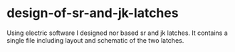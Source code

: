 # design-of-sr-and-jk-latches
Using electric software I designed nor based sr and jk latches.
It contains a single file including layout and schematic of the two latches.
